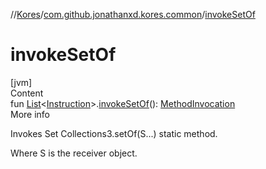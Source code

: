 //[Kores](../index.md)/[com.github.jonathanxd.kores.common](index.md)/[invokeSetOf](invoke-set-of.md)



# invokeSetOf  
[jvm]  
Content  
fun [List](https://kotlinlang.org/api/latest/jvm/stdlib/kotlin.collections/-list/index.html)<[Instruction](../com.github.jonathanxd.kores/-instruction/index.md)>.[invokeSetOf](invoke-set-of.md)(): [MethodInvocation](../com.github.jonathanxd.kores.base/-method-invocation/index.md)  
More info  


Invokes Set Collections3.setOf(S...) static method.



Where S is the receiver object.

  




